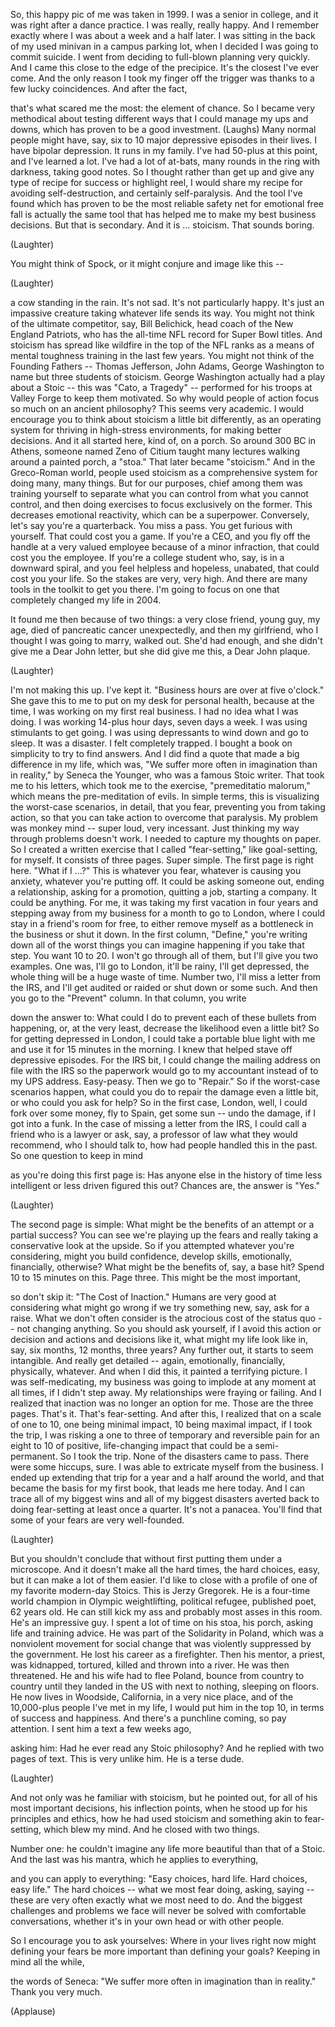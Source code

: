 
So, this happy pic of me
was taken in 1999.
I was a senior in college,
and it was right after a dance practice.
I was really, really happy.
And I remember exactly where I was
about a week and a half later.
I was sitting in the back
of my used minivan
in a campus parking lot,
when I decided
I was going to commit suicide.
I went from deciding
to full-blown planning very quickly.
And I came this close
to the edge of the precipice.
It&#39;s the closest I&#39;ve ever come.
And the only reason I took
my finger off the trigger
was thanks to a few lucky coincidences.
And after the fact,

that&#39;s what scared me the most:
the element of chance.
So I became very methodical
about testing different ways
that I could manage my ups and downs,
which has proven to be
a good investment. (Laughs)
Many normal people might have,
say, six to 10 major depressive episodes
in their lives.
I have bipolar depression.
It runs in my family.
I&#39;ve had 50-plus at this point,
and I&#39;ve learned a lot.
I&#39;ve had a lot of at-bats,
many rounds in the ring with darkness,
taking good notes.
So I thought rather than get up
and give any type of recipe for success
or highlight reel,
I would share my recipe
for avoiding self-destruction,
and certainly self-paralysis.
And the tool I&#39;ve found which has proven
to be the most reliable safety net
for emotional free fall
is actually the same tool
that has helped me to make
my best business decisions.
But that is secondary.
And it is ... stoicism.
That sounds boring.

(Laughter)

You might think of Spock,
or it might conjure and image like this --

(Laughter)

a cow standing in the rain.
It&#39;s not sad. It&#39;s not particularly happy.
It&#39;s just an impassive creature taking
whatever life sends its way.
You might not think of the ultimate
competitor, say, Bill Belichick,
head coach of the New England Patriots,
who has the all-time NFL record
for Super Bowl titles.
And stoicism has spread like wildfire
in the top of the NFL ranks
as a means of mental toughness
training in the last few years.
You might not think
of the Founding Fathers --
Thomas Jefferson, John Adams,
George Washington
to name but three students of stoicism.
George Washington actually had
a play about a Stoic --
this was &quot;Cato, a Tragedy&quot; --
performed for his troops at Valley Forge
to keep them motivated.
So why would people of action
focus so much on an ancient philosophy?
This seems very academic.
I would encourage you to think
about stoicism a little bit differently,
as an operating system for thriving
in high-stress environments,
for making better decisions.
And it all started here,
kind of,
on a porch.
So around 300 BC in Athens,
someone named Zeno of Citium
taught many lectures
walking around a painted porch, a &quot;stoa.&quot;
That later became &quot;stoicism.&quot;
And in the Greco-Roman world,
people used stoicism
as a comprehensive system
for doing many, many things.
But for our purposes, chief among them
was training yourself
to separate what you can control
from what you cannot control,
and then doing exercises
to focus exclusively
on the former.
This decreases emotional reactivity,
which can be a superpower.
Conversely, let&#39;s say
you&#39;re a quarterback.
You miss a pass.
You get furious with yourself.
That could cost you a game.
If you&#39;re a CEO, and you fly
off the handle at a very valued employee
because of a minor infraction,
that could cost you the employee.
If you&#39;re a college student
who, say, is in a downward spiral,
and you feel helpless and hopeless,
unabated, that could cost you your life.
So the stakes are very, very high.
And there are many tools
in the toolkit to get you there.
I&#39;m going to focus on one
that completely changed my life in 2004.

It found me then because of two things:
a very close friend, young guy, my age,
died of pancreatic cancer unexpectedly,
and then my girlfriend, who I thought
I was going to marry, walked out.
She&#39;d had enough, and she didn&#39;t
give me a Dear John letter,
but she did give me this,
a Dear John plaque.

(Laughter)

I&#39;m not making this up. I&#39;ve kept it.
&quot;Business hours are over at five o&#39;clock.&quot;
She gave this to me
to put on my desk for personal health,
because at the time, I was working
on my first real business.
I had no idea what I was doing.
I was working 14-plus hour days,
seven days a week.
I was using stimulants to get going.
I was using depressants
to wind down and go to sleep.
It was a disaster.
I felt completely trapped.
I bought a book on simplicity
to try to find answers.
And I did find a quote
that made a big difference in my life,
which was, &quot;We suffer more often
in imagination than in reality,&quot;
by Seneca the Younger,
who was a famous Stoic writer.
That took me to his letters,
which took me to the exercise,
&quot;premeditatio malorum,&quot;
which means the pre-meditation of evils.
In simple terms,
this is visualizing the worst-case
scenarios, in detail, that you fear,
preventing you from taking action,
so that you can take action
to overcome that paralysis.
My problem was monkey mind --
super loud, very incessant.
Just thinking my way
through problems doesn&#39;t work.
I needed to capture my thoughts on paper.
So I created a written exercise
that I called &quot;fear-setting,&quot;
like goal-setting,
for myself.
It consists of three pages.
Super simple.
The first page is right here.
&quot;What if I ...?&quot;
This is whatever you fear,
whatever is causing you anxiety,
whatever you&#39;re putting off.
It could be asking someone out,
ending a relationship,
asking for a promotion,
quitting a job, starting a company.
It could be anything.
For me, it was taking
my first vacation in four years
and stepping away from my business
for a month to go to London,
where I could stay
in a friend&#39;s room for free,
to either remove myself
as a bottleneck in the business
or shut it down.
In the first column, &quot;Define,&quot;
you&#39;re writing down all of the worst
things you can imagine happening
if you take that step.
You want 10 to 20.
I won&#39;t go through all of them,
but I&#39;ll give you two examples.
One was, I&#39;ll go to London,
it&#39;ll be rainy, I&#39;ll get depressed,
the whole thing will be
a huge waste of time.
Number two, I&#39;ll miss
a letter from the IRS,
and I&#39;ll get audited
or raided or shut down or some such.
And then you go to the &quot;Prevent&quot; column.
In that column, you write

down the answer to:
What could I do to prevent
each of these bullets from happening,
or, at the very least, decrease
the likelihood even a little bit?
So for getting depressed in London,
I could take a portable blue light with me
and use it for 15 minutes in the morning.
I knew that helped stave off
depressive episodes.
For the IRS bit, I could change
the mailing address on file with the IRS
so the paperwork would go to my accountant
instead of to my UPS address.
Easy-peasy.
Then we go to &quot;Repair.&quot;
So if the worst-case scenarios happen,
what could you do to repair
the damage even a little bit,
or who could you ask for help?
So in the first case, London,
well, I could fork over some money,
fly to Spain, get some sun --
undo the damage, if I got into a funk.
In the case of missing
a letter from the IRS,
I could call a friend who is a lawyer
or ask, say, a professor of law
what they would recommend,
who I should talk to,
how had people handled this in the past.
So one question to keep in mind

as you&#39;re doing this first page is:
Has anyone else in the history of time
less intelligent or less driven
figured this out?
Chances are, the answer is &quot;Yes.&quot;

(Laughter)


The second page is simple:
What might be the benefits
of an attempt or a partial success?
You can see we&#39;re playing up the fears
and really taking a conservative
look at the upside.
So if you attempted whatever
you&#39;re considering,
might you build confidence,
develop skills,
emotionally, financially, otherwise?
What might be the benefits
of, say, a base hit?
Spend 10 to 15 minutes on this.
Page three.
This might be the most important,

so don&#39;t skip it:
&quot;The Cost of Inaction.&quot;
Humans are very good at considering
what might go wrong
if we try something new,
say, ask for a raise.
What we don&#39;t often consider
is the atrocious cost of the status quo --
not changing anything.
So you should ask yourself,
if I avoid this action or decision
and actions and decisions like it,
what might my life look like in,
say, six months, 12 months, three years?
Any further out, it starts
to seem intangible.
And really get detailed --
again, emotionally, financially,
physically, whatever.
And when I did this, it painted
a terrifying picture.
I was self-medicating,
my business was going to implode
at any moment at all times,
if I didn&#39;t step away.
My relationships were fraying or failing.
And I realized that inaction
was no longer an option for me.
Those are the three pages. That&#39;s it.
That&#39;s fear-setting.
And after this, I realized
that on a scale of one to 10,
one being minimal impact,
10 being maximal impact,
if I took the trip, I was risking
a one to three of temporary
and reversible pain
for an eight to 10 of positive,
life-changing impact
that could be a semi-permanent.
So I took the trip.
None of the disasters came to pass.
There were some hiccups, sure.
I was able to extricate myself
from the business.
I ended up extending that trip
for a year and a half around the world,
and that became the basis
for my first book,
that leads me here today.
And I can trace all of my biggest wins
and all of my biggest disasters averted
back to doing fear-setting
at least once a quarter.
It&#39;s not a panacea.
You&#39;ll find that some of your fears
are very well-founded.

(Laughter)

But you shouldn&#39;t conclude that
without first putting them
under a microscope.
And it doesn&#39;t make all the hard times,
the hard choices, easy,
but it can make a lot of them easier.
I&#39;d like to close with a profile
of one of my favorite modern-day Stoics.
This is Jerzy Gregorek.
He is a four-time world champion
in Olympic weightlifting,
political refugee,
published poet,
62 years old.
He can still kick my ass and probably
most asses in this room.
He&#39;s an impressive guy.
I spent a lot of time
on his stoa, his porch,
asking life and training advice.
He was part of the Solidarity in Poland,
which was a nonviolent
movement for social change
that was violently suppressed
by the government.
He lost his career as a firefighter.
Then his mentor, a priest,
was kidnapped, tortured, killed
and thrown into a river.
He was then threatened.
He and his wife had to flee Poland,
bounce from country to country
until they landed in the US
with next to nothing,
sleeping on floors.
He now lives in Woodside, California,
in a very nice place,
and of the 10,000-plus people
I&#39;ve met in my life,
I would put him in the top 10,
in terms of success and happiness.
And there&#39;s a punchline coming,
so pay attention.
I sent him a text a few weeks ago,

asking him: Had he ever read
any Stoic philosophy?
And he replied with two pages of text.
This is very unlike him.
He is a terse dude.

(Laughter)

And not only was he familiar
with stoicism,
but he pointed out, for all
of his most important decisions,
his inflection points,
when he stood up
for his principles and ethics,
how he had used stoicism
and something akin to fear-setting,
which blew my mind.
And he closed with two things.

Number one: he couldn&#39;t imagine
any life more beautiful
than that of a Stoic.
And the last was his mantra,
which he applies to everything,

and you can apply to everything:
&quot;Easy choices, hard life.
Hard choices, easy life.&quot;
The hard choices --
what we most fear doing, asking, saying --
these are very often exactly
what we most need to do.
And the biggest challenges
and problems we face
will never be solved
with comfortable conversations,
whether it&#39;s in your own head
or with other people.

So I encourage you to ask yourselves:
Where in your lives right now
might defining your fears be more
important than defining your goals?
Keeping in mind all the while,

the words of Seneca:
&quot;We suffer more often
in imagination than in reality.&quot;
Thank you very much.

(Applause)

